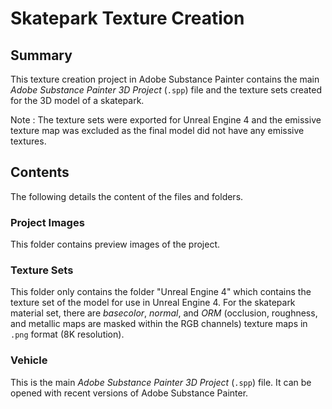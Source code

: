# Skatepark Texture Creation

## Summary 

This texture creation project in Adobe Substance Painter contains the main *Adobe Substance Painter 3D Project* (`.spp`) file and the texture sets created for the 3D model of a skatepark. 

Note : The texture sets were exported for Unreal Engine 4 and the emissive texture map was excluded as the final model did not have any emissive textures. 

## Contents

The following details the content of the files and folders. 

### Project Images

This folder contains preview images of the project. 

### Texture Sets

This folder only contains the folder "Unreal Engine 4" which contains the texture set of the model for use in Unreal Engine 4. For the skatepark material set, there are *basecolor*, *normal*, and *ORM* (occlusion, roughness, and metallic maps are masked within the RGB channels) texture maps in `.png` format (8K resolution). 

### Vehicle

This is the main *Adobe Substance Painter 3D Project* (`.spp`) file. It can be opened with recent versions of Adobe Substance Painter. 

